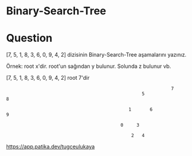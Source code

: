 # Binary-Search-Tree

# Question

[7, 5, 1, 8, 3, 6, 0, 9, 4, 2] dizisinin Binary-Search-Tree aşamalarını yazınız.

Örnek: root x'dir. root'un sağından y bulunur. Solunda z bulunur vb.

[7, 5, 1, 8, 3, 6, 0, 9, 4, 2] root 7'dir

                                                                  7
                                                       5                   8 
                                                  
                                                  1       6                    9   
                                                  
                                               0     3
                                               
                                                   2   4
                                                   
 https://app.patika.dev/tugceulukaya

